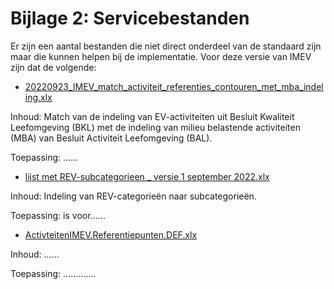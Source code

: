 Bijlage 2: Servicebestanden
=========

Er zijn een aantal bestanden die niet direct onderdeel van de standaard zijn maar die kunnen helpen bij de implementatie. Voor deze versie van IMEV zijn dat de volgende:

- [20220923_IMEV_match_activiteit_referenties_contouren_met_mba_indeling.xlx](https://github.com/Geonovum/imev-werkomgeving/raw/main/docs/20220923_IMEV_match_activiteit_referenties_contouren_met_mba_indeling.xlsx)

Inhoud: Match van de indeling van EV-activiteiten uit Besluit Kwaliteit Leefomgeving (BKL) met de indeling van milieu belastende activiteiten (MBA) van Besluit Activiteit Leefomgeving (BAL).

Toepassing: ......


- [lijst met REV-subcategorieen _ versie 1 september 2022.xlx](https://github.com/Geonovum/imev-werkomgeving/raw/main/docs/lijst%20met%20REV-subcategorieen%20_%20versie%201%20september%202022.xlsx)

Inhoud: Indeling van REV-categorieën naar subcategorieën.

Toepassing: is voor......


- [ActivteitenIMEV.Referentiepunten.DEF.xlx](https://github.com/Geonovum/imev-werkomgeving/files/8264067/ActivteitenIMEV.Referentiepunten.DEF.xlsx)

Inhoud: ......

Toepassing: .............





